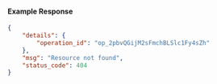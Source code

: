 <!-- Code generated for API Clients. DO NOT EDIT. -->

#### Example Response

```json
{
	"details": {
		"operation_id": "op_2pbvQGijM2sFmchBLSlc1Fy4sZh"
	},
	"msg": "Resource not found",
	"status_code": 404
}
```
